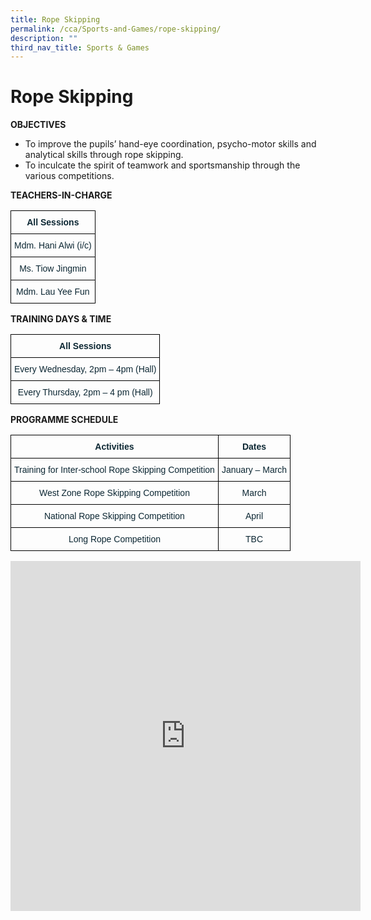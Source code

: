 ```yaml
---
title: Rope Skipping
permalink: /cca/Sports-and-Games/rope-skipping/
description: ""
third_nav_title: Sports & Games
---
```

# Rope Skipping
**OBJECTIVES**

* To improve the pupils’ hand-eye coordination, psycho-motor skills and analytical skills through rope skipping.
* To inculcate the spirit of teamwork and sportsmanship through the various competitions.

**TEACHERS-IN-CHARGE**
<style type="text/css">
.tg  {border-collapse:collapse;border-spacing:0;}
.tg td{border-color:black;border-style:solid;border-width:1px;font-family:Arial, sans-serif;font-size:14px;
  overflow:hidden;padding:10px 5px;word-break:normal;}
.tg th{border-color:black;border-style:solid;border-width:1px;font-family:Arial, sans-serif;font-size:14px;
  font-weight:normal;overflow:hidden;padding:10px 5px;word-break:normal;}
.tg .tg-1jib{color:#0C2733;text-align:center;vertical-align:middle}
.tg .tg-s7de{color:#0C2733;font-weight:bold;text-align:center;vertical-align:top}
.tg .tg-eohv{color:#0C2733;text-align:center;vertical-align:top}
</style>
<table class="tg">
<thead>
  <tr>
    <th class="tg-s7de">All Sessions</th>
  </tr>
</thead>
<tbody>
  <tr>
    <td class="tg-eohv"><span style="font-weight:400;color:#0C2733">Mdm. Hani Alwi (i/c)</span></td>
  </tr>
  <tr>
    <td class="tg-eohv"><span style="font-weight:400;color:#0C2733">Ms. Tiow Jingmin</span></td>
  </tr>
  <tr>
    <td class="tg-1jib"> Mdm. Lau Yee Fun</td>
  </tr>
</tbody>
</table>

**TRAINING DAYS &amp; TIME**

<style type="text/css">
.tg  {border-collapse:collapse;border-spacing:0;}
.tg td{border-color:black;border-style:solid;border-width:1px;font-family:Arial, sans-serif;font-size:14px;
  overflow:hidden;padding:10px 5px;word-break:normal;}
.tg th{border-color:black;border-style:solid;border-width:1px;font-family:Arial, sans-serif;font-size:14px;
  font-weight:normal;overflow:hidden;padding:10px 5px;word-break:normal;}
.tg .tg-1jib{color:#0C2733;text-align:center;vertical-align:middle}
.tg .tg-s7de{color:#0C2733;font-weight:bold;text-align:center;vertical-align:top}
</style>
<table class="tg">
<thead>
  <tr>
    <th class="tg-s7de">All Sessions</th>
  </tr>
</thead>
<tbody>
  <tr>
    <td class="tg-1jib">Every Wednesday, 2pm – 4pm (Hall)</td>
  </tr>
  <tr>
    <td class="tg-1jib">Every Thursday, 2pm – 4 pm (Hall)</td>
  </tr>
</tbody>
</table>

**PROGRAMME SCHEDULE**

<style type="text/css">
.tg  {border-collapse:collapse;border-spacing:0;}
.tg td{border-color:black;border-style:solid;border-width:1px;font-family:Arial, sans-serif;font-size:14px;
  overflow:hidden;padding:10px 5px;word-break:normal;}
.tg th{border-color:black;border-style:solid;border-width:1px;font-family:Arial, sans-serif;font-size:14px;
  font-weight:normal;overflow:hidden;padding:10px 5px;word-break:normal;}
.tg .tg-1jib{color:#0C2733;text-align:center;vertical-align:middle}
.tg .tg-s7de{color:#0C2733;font-weight:bold;text-align:center;vertical-align:top}
.tg .tg-eohv{color:#0C2733;text-align:center;vertical-align:top}
</style>
<table class="tg">
<thead>
  <tr>
    <th class="tg-s7de">Activities</th>
    <th class="tg-s7de">Dates</th>
  </tr>
</thead>
<tbody>
  <tr>
    <td class="tg-1jib">Training for Inter-school Rope Skipping Competition<br></td>
    <td class="tg-1jib">January – March<br></td>
  </tr>
  <tr>
    <td class="tg-1jib">West Zone Rope Skipping Competition<br></td>
    <td class="tg-1jib">March<br></td>
  </tr>
  <tr>
    <td class="tg-1jib">National Rope Skipping Competition<br></td>
    <td class="tg-1jib">April<br></td>
  </tr>
  <tr>
    <td class="tg-eohv">Long Rope Competition </td>
    <td class="tg-1jib">TBC<br></td>
  </tr>
</tbody>
</table>

<iframe allowfullscreen="true" height="560" width="560" frameborder="0" src="https://docs.google.com/presentation/d/e/2PACX-1vTrW3k_6_31GXS-nThparSSDz7vJs37PkGP9geHREfNdv3_pXTa_-lkx-7amD2O5BS5p8YnYsAnQ-Eh/embed?start=true&amp;loop=true&amp;delayms=3000"></iframe>